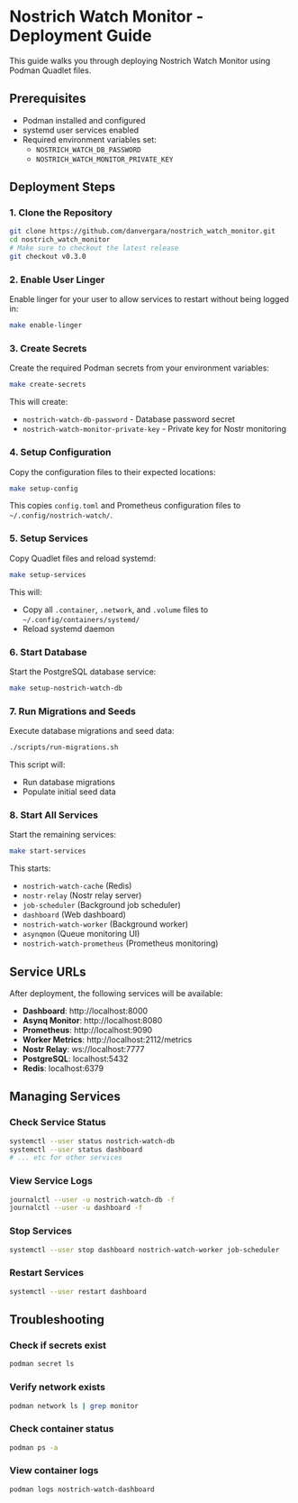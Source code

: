 # Nostrich Watch Monitor - Deployment Guide

This guide walks you through deploying Nostrich Watch Monitor using Podman Quadlet files.

## Prerequisites

- Podman installed and configured
- systemd user services enabled
- Required environment variables set:
  - `NOSTRICH_WATCH_DB_PASSWORD`
  - `NOSTRICH_WATCH_MONITOR_PRIVATE_KEY`

## Deployment Steps

### 1. Clone the Repository

```bash
git clone https://github.com/danvergara/nostrich_watch_monitor.git
cd nostrich_watch_monitor
# Make sure to checkout the latest release
git checkout v0.3.0
```

### 2. Enable User Linger

Enable linger for your user to allow services to restart without being logged in:

```bash
make enable-linger
```

### 3. Create Secrets

Create the required Podman secrets from your environment variables:

```bash
make create-secrets
```

This will create:
- `nostrich-watch-db-password` - Database password secret
- `nostrich-watch-monitor-private-key` - Private key for Nostr monitoring

### 4. Setup Configuration

Copy the configuration files to their expected locations:

```bash
make setup-config
```

This copies `config.toml` and Prometheus configuration files to `~/.config/nostrich-watch/`.

### 5. Setup Services

Copy Quadlet files and reload systemd:

```bash
make setup-services
```

This will:
- Copy all `.container`, `.network`, and `.volume` files to `~/.config/containers/systemd/`
- Reload systemd daemon

### 6. Start Database

Start the PostgreSQL database service:

```bash
make setup-nostrich-watch-db
```

### 7. Run Migrations and Seeds

Execute database migrations and seed data:

```bash
./scripts/run-migrations.sh
```

This script will:
- Run database migrations
- Populate initial seed data

### 8. Start All Services

Start the remaining services:

```bash
make start-services
```

This starts:
- `nostrich-watch-cache` (Redis)
- `nostr-relay` (Nostr relay server)
- `job-scheduler` (Background job scheduler)
- `dashboard` (Web dashboard)
- `nostrich-watch-worker` (Background worker)
- `asynqmon` (Queue monitoring UI)
- `nostrich-watch-prometheus` (Prometheus monitoring)

## Service URLs

After deployment, the following services will be available:

- **Dashboard**: http://localhost:8000
- **Asynq Monitor**: http://localhost:8080
- **Prometheus**: http://localhost:9090
- **Worker Metrics**: http://localhost:2112/metrics
- **Nostr Relay**: ws://localhost:7777
- **PostgreSQL**: localhost:5432
- **Redis**: localhost:6379

## Managing Services

### Check Service Status
```bash
systemctl --user status nostrich-watch-db
systemctl --user status dashboard
# ... etc for other services
```

### View Service Logs
```bash
journalctl --user -u nostrich-watch-db -f
journalctl --user -u dashboard -f
```

### Stop Services
```bash
systemctl --user stop dashboard nostrich-watch-worker job-scheduler
```

### Restart Services
```bash
systemctl --user restart dashboard
```

## Troubleshooting

### Check if secrets exist
```bash
podman secret ls
```

### Verify network exists
```bash
podman network ls | grep monitor
```

### Check container status
```bash
podman ps -a
```

### View container logs
```bash
podman logs nostrich-watch-dashboard
```